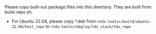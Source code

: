 Please copy built-out package files into this directory. They are built from build-repo.sh.

- For Ubuntu 22.04, please copy *.deb from `<tdx-tools>/build/ubuntu-22.04/host_repo` to `<tdx-tools>/deploy/tdx_stack/tdx_repo`